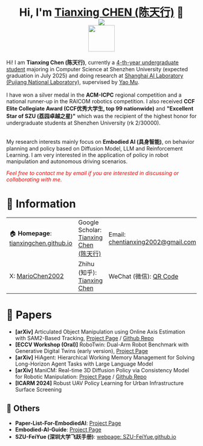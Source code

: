 
<h1 align="center">
	Hi, I'm <a href="https://tianxingchen.github.io/" target="_blank">Tianxing CHEN (陈天行)</a> 👋<br>
<a href="github.com/tianxingchen">	  
	<a href="https://hits.seeyoufarm.com"><img src="https://hits.seeyoufarm.com/api/count/incr/badge.svg?url=https%3A%2F%2Fgithub.com%2Ftianxingchen&count_bg=%238710FF&title_bg=%23E140D1&icon=&icon_color=%23E7E7E7&title=Visitors&edge_flat=false"/></a>
</a><br>
<a href="tianxingchen.github.io.github.io" target="_blank"><img src="https://tianxingchen.github.io/files/sign.jpg" height="70px" style="margin-bottom:-1px"></a>
</h1>
Hi! I am <strong>Tianxing Chen (陈天行)</strong>, currently a <u>4-th-year undergraduate student</u> majoring in Computer Science at Shenzhen University (expected graduation in July 2025) and doing research at <a href="https://www.shlab.org.cn/" target="_blank"> Shanghai AI Laboratory (Pujiang National Laboratory)</a>, supervised by <a href="https://yaomarkmu.github.io/">Yao Mu</a>.<br><br>
I have won a silver medal in the <strong>ACM-ICPC</strong> regional competition and a national runner-up in the RAICOM robotics competition. I also received <strong>CCF Elite Collegiate Award (CCF优秀大学生, top 99 nationwide)</strong> and <strong>"Excellent Star of SZU (荔园卓越之星)"</strong> which was the recipient of the highest honor for undergraduate students at Shenzhen University (rk 2/30000).<br>
<br>
<p>My research interests mainly focus on <b>Embodied AI (具身智能)</b>, on behavior planning and policy based on Diffusion Model, LLM and Reinforcement Learning. I am very interested in the application of policy in robot manipulation and autonomous driving scenarios.</p>
<p><i style="color: red; display: inline;">Feel free to contact me by email if you are interested in discussing or collaborating with me.</i></p>



# 📎 Information
<table width="100%">
  <tr>
    <td>🏠 <b>Homepage</b>: <a href="https://tianxingchen.github.io" target="_blank">tianxingchen.github.io</a></td>
    <td>Google Scholar: <a href="https://scholar.google.com/citations?hl=en&user=pvS8MH8AAAAJ" target="_blank">Tianxing Chen (陈天行)</a></td>
    <td>Email: <a href="mailto:chentianxing2002@gmail.com" target="_blank">chentianxing2002@gmail.com</a></td>
  </tr>
	
  <tr>
    <td>X: <a href="https://x.com/MarioChan2002" target="_blank">MarioChen2002</a></td>
    <td>Zhihu (知乎): <a href="https://www.zhihu.com/people/mario-chen-65" target="_blank">Tianxing Chen</a></td>
	<td>WeChat (微信): <a href="https://tianxingchen.github.io/files/my_wechat.jpg" targe="_blank">QR Code</a> </td>
  </tr>
</table>

# 📑 Papers
* **[arXiv]** Articulated Object Manipulation using Online Axis Estimation with SAM2-Based Tracking, [Project Page](https://tianxingchen.github.io/video-tracking-for-axis-estimation/) / [Github Repo](https://github.com/TianxingChen/VideoTracking-For-AxisEst)
* **[ECCV Workshop (Oral)]** RoboTwin: Dual-Arm Robot Benchmark with Generative Digital Twins (early version), [Project Page](https://robotwin-benchmark.github.io/early-version)
* **[arXiv]** HiAgent: Hierarchical Working Memory Management for Solving Long-Horizon Agent Tasks with Large Language Model
* **[arXiv]** ManiCM: Real-time 3D Diffusion Policy via Consistency Model for Robotic Manipulation: [Project Page](https://manicm-fast.github.io/) / [Github Repo](https://github.com/ManiCM-fast/ManiCM)
* **[ICARM 2024]** Robust UAV Policy Learning for Urban Infrastructure Surface Screening

## 🌟 Others
* **Paper-List-For-EmbodiedAI**: [Project Page](https://github.com/tianxingchen/Paper-List)
* **Embodied-AI-Guide**: [Project Page](https://github.com/tianxingchen/Embodied-AI-Guide)
* **SZU-FeiYue (深圳大学飞跃手册)**: [webpage: SZU-FeiYue.github.io](https://szu-feiyue.github.io/)
